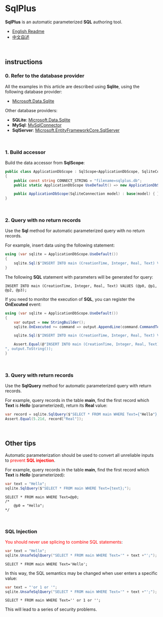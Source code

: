 # SqlPlus

**SqlPlus** is an automatic parameterized **SQL** authoring tool.

- [English Readme](https://github.com/zmjack/SqlPlus/blob/master/README.md)
- [中文自述](https://github.com/zmjack/SqlPlus/blob/master/README-CN.md)

<br/>

## instructions

### 0. Refer to the database provider

All the examples in this article are described using **Sqlite**, using the following database provider:

- [Microsoft.Data.Sqlite](https://www.nuget.org/packages/Microsoft.Data.Sqlite)

Other database providers:

- **SQLite**: [Microsoft.Data.Sqlite](https://www.nuget.org/packages/Microsoft.Data.Sqlite)
- **MySql**: [MySqlConnector](https://www.nuget.org/packages/MySqlConnector)
- **SqlServer**: [Microsoft.EntityFrameworkCore.SqlServer](https://www.nuget.org/packages/Microsoft.EntityFrameworkCore.SqlServer)

<br/>

### 1. Build accessor

Build the data accessor from **SqlScope**:

```c#
public class ApplicationDbScope : SqlScope<ApplicationDbScope, SqliteConnection, SqliteCommand, SqliteParameter>
{
    public const string CONNECT_STRING = "filename=sqlplus.db";
    public static ApplicationDbScope UseDefault() => new ApplicationDbScope(new SqliteConnection(CONNECT_STRING));

    public ApplicationDbScope(SqliteConnection model) : base(model) { }
}
```

<br/>

### 2. Query with no return records

Use the **Sql** method for automatic parameterized query with no return records.

For example, insert data using the following statement:

```c#
using (var sqlite = ApplicationDbScope.UseDefault())
{
    sqlite.Sql($"INSERT INTO main (CreationTime, Integer, Real, Text) VALUES ({creationTime}, {416L}, {5.21d}, {"Hello"});");
}
```

The following **SQL** statement with parameters will be generated for query:

```sqlite
INSERT INTO main (CreationTime, Integer, Real, Text) VALUES (@p0, @p1, @p2, @p3);
```

If you need to monitor the execution of **SQL**, you can register the **OnExcuted** event:

```c#
using (var sqlite = ApplicationDbScope.UseDefault())
{
    var output = new StringBuilder();
    sqlite.OnExecuted += command => output.AppendLine(command.CommandText);

    sqlite.Sql($"INSERT INTO main (CreationTime, Integer, Real, Text) VALUES ({creationTime}, {416L}, {5.21d}, {"Hello"});");

    Assert.Equal(@"INSERT INTO main (CreationTime, Integer, Real, Text) VALUES (@p0, @p1, @p2, @p3);
", output.ToString());
}
```

<br/>

### 3. Query with return records

Use the **SqlQuery** method for automatic parameterized query with return records.

For example, query records in the table **main**, find the first record which **Text** is ***Hello*** (parameterized), return its **Real** value:

```c#
var record = sqlite.SqlQuery($"SELECT * FROM main WHERE Text={"Hello"};").First();
Assert.Equal(5.21d, record["Real"]);
```

<br/>

## Other tips

Automatic parameterization should be used to convert all unreliable inputs to <font color=red>prevent **SQL injection**</font>.

For example, query records in the table **main**, find the first record which **Text** is ***Hello*** (parameterized):

```c#
var text = "Hello";
sqlite.SqlQuery($"SELECT * FROM main WHERE Text={text};");
```

```sqlite
SELECT * FROM main WHERE Text=@p0;
/*
	@p0 = "Hello";
*/
```

<br/>

### SQL Injection

<font color=red>You should never use splicing to combine SQL statements</font>:

```c#
var text = "Hello";
sqlite.UnsafeSqlQuery("SELECT * FROM main WHERE Text='" + text +"';");
```

```sqlite
SELECT * FROM main WHERE Text='Hello';
```

In this way, the SQL semantics may be changed when user enters a specific value:

```c#
var text = "'or 1 or '";
sqlite.UnsafeSqlQuery("SELECT * FROM main WHERE Text='" + text +"';");
```

```sqlite
SELECT * FROM main WHERE Text='' or 1 or '';
```

This will lead to a series of security problems.

